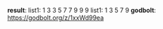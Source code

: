 **result**:
list1: 1 3 3 5 7 7 9 9 9 
list1: 1 3 5 7 9 
**godbolt**: https://godbolt.org/z/1xxWd99ea